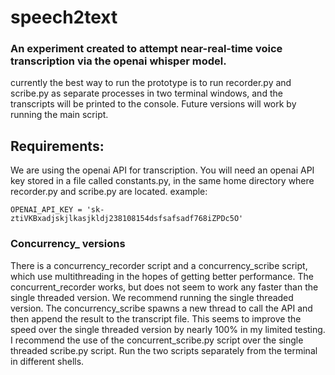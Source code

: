 # speech2text
### An experiment created to attempt near-real-time voice transcription via the openai whisper model. 

currently the best way to run the prototype is to run recorder.py and scribe.py as separate processes in two terminal windows,
and the transcripts will be printed to the console. Future versions will work by running the main script.

## Requirements:

We are using the openai API for transcription. You will need an openai API key stored in a file called constants.py,
in the same home directory where recorder.py and scribe.py are located. example:
```
OPENAI_API_KEY = 'sk-ztiVKBxadjskjlkasjkldj238108154dsfsafsadf768iZPDc5O'
```

### Concurrency_ versions

There is a concurrency_recorder script and a concurrency_scribe script, which use multithreading in the hopes of getting better performance. The concurrent_recorder works, but does not seem to work any faster than the single threaded version. We recommend running the single threaded version. The concurrency_scribe spawns a new thread to call the API and then append the result to the transcript file. This seems to improve the speed over the single threaded version by nearly 100% in my limited testing. I recommend the use of the concurrent_scribe.py script over the single threaded scribe.py script. Run the two scripts separately from the terminal in different shells.